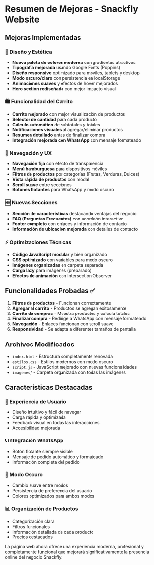 # Resumen de Mejoras - Snackfly Website

## Mejoras Implementadas

### 🎨 Diseño y Estética
- **Nueva paleta de colores moderna** con gradientes atractivos
- **Tipografía mejorada** usando Google Fonts (Poppins)
- **Diseño responsive** optimizado para móviles, tablets y desktop
- **Modo oscuro/claro** con persistencia en localStorage
- **Animaciones suaves** y efectos de hover mejorados
- **Hero section rediseñada** con mejor impacto visual

### 🛍️ Funcionalidad del Carrito
- **Carrito mejorado** con mejor visualización de productos
- **Selector de cantidad** para cada producto
- **Cálculo automático** de subtotales y totales
- **Notificaciones visuales** al agregar/eliminar productos
- **Resumen detallado** antes de finalizar compra
- **Integración mejorada con WhatsApp** con mensaje formateado

### 📱 Navegación y UX
- **Navegación fija** con efecto de transparencia
- **Menú hamburguesa** para dispositivos móviles
- **Filtros de productos** por categorías (Frutas, Verduras, Dulces)
- **Vista rápida de productos** con modal
- **Scroll suave** entre secciones
- **Botones flotantes** para WhatsApp y modo oscuro

### 🆕 Nuevas Secciones
- **Sección de características** destacando ventajas del negocio
- **FAQ (Preguntas Frecuentes)** con acordeón interactivo
- **Footer completo** con enlaces y información de contacto
- **Información de ubicación mejorada** con detalles de contacto

### ⚡ Optimizaciones Técnicas
- **Código JavaScript modular** y bien organizado
- **CSS optimizado** con variables para modo oscuro
- **Imágenes organizadas** en carpeta separada
- **Carga lazy** para imágenes (preparado)
- **Efectos de animación** con Intersection Observer

## Funcionalidades Probadas ✅

1. **Filtros de productos** - Funcionan correctamente
2. **Agregar al carrito** - Productos se agregan exitosamente
3. **Carrito de compras** - Muestra productos y calcula totales
4. **Finalizar compra** - Redirige a WhatsApp con mensaje formateado
5. **Navegación** - Enlaces funcionan con scroll suave
6. **Responsividad** - Se adapta a diferentes tamaños de pantalla

## Archivos Modificados

- `index.html` - Estructura completamente renovada
- `estilos.css` - Estilos modernos con modo oscuro
- `script.js` - JavaScript mejorado con nuevas funcionalidades
- `imagenes/` - Carpeta organizada con todas las imágenes

## Características Destacadas

### 🎯 Experiencia de Usuario
- Diseño intuitivo y fácil de navegar
- Carga rápida y optimizada
- Feedback visual en todas las interacciones
- Accesibilidad mejorada

### 📞 Integración WhatsApp
- Botón flotante siempre visible
- Mensaje de pedido automático y formateado
- Información completa del pedido

### 🌙 Modo Oscuro
- Cambio suave entre modos
- Persistencia de preferencia del usuario
- Colores optimizados para ambos modos

### 📊 Organización de Productos
- Categorización clara
- Filtros funcionales
- Información detallada de cada producto
- Precios destacados

La página web ahora ofrece una experiencia moderna, profesional y completamente funcional que mejorará significativamente la presencia online del negocio Snackfly.

